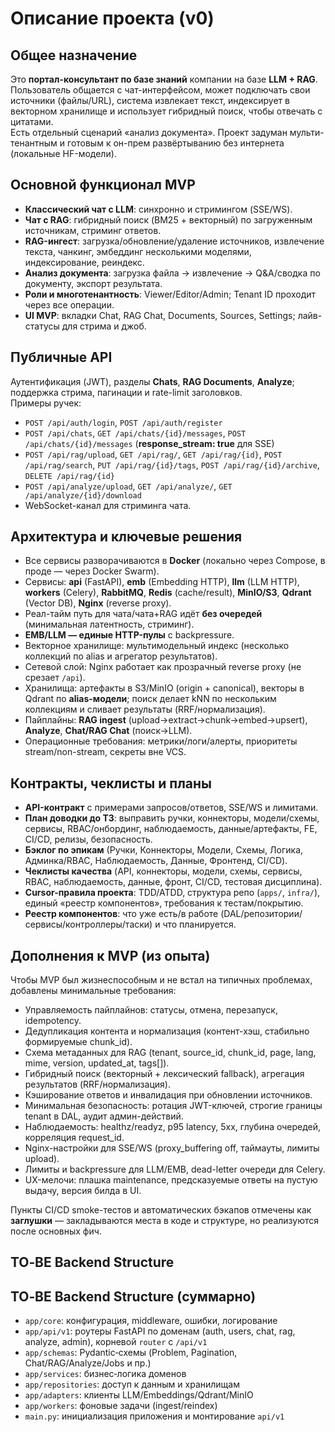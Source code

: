 # Описание проекта (v0)

## Общее назначение
Это **портал-консультант по базе знаний** компании на базе **LLM + RAG**.  
Пользователь общается с чат-интерфейсом, может подключать свои источники (файлы/URL), система извлекает текст, индексирует в векторном хранилище и использует гибридный поиск, чтобы отвечать с цитатами.  
Есть отдельный сценарий «анализ документа». Проект задуман мульти-тенантным и готовым к он-прем развёртыванию без интернета (локальные HF-модели).

## Основной функционал MVP
- **Классический чат с LLM**: синхронно и стримингом (SSE/WS).
- **Чат с RAG**: гибридный поиск (BM25 + векторный) по загруженным источникам, стриминг ответов.
- **RAG-ингест**: загрузка/обновление/удаление источников, извлечение текста, чанкинг, эмбеддинг несколькими моделями, индексирование, реиндекс.
- **Анализ документа**: загрузка файла → извлечение → Q&A/сводка по документу, экспорт результата.
- **Роли и многотенантность**: Viewer/Editor/Admin; Tenant ID проходит через все операции.
- **UI MVP**: вкладки Chat, RAG Chat, Documents, Sources, Settings; лайв-статусы для стрима и джоб.

## Публичные API
Аутентификация (JWT), разделы **Chats**, **RAG Documents**, **Analyze**; поддержка стрима, пагинации и rate-limit заголовков.  
Примеры ручек:
- `POST /api/auth/login`, `POST /api/auth/register`
- `POST /api/chats`, `GET /api/chats/{id}/messages`, `POST /api/chats/{id}/messages` (**response_stream: true** для SSE)
- `POST /api/rag/upload`, `GET /api/rag/`, `GET /api/rag/{id}`, `POST /api/rag/search`, `PUT /api/rag/{id}/tags`, `POST /api/rag/{id}/archive`, `DELETE /api/rag/{id}`
- `POST /api/analyze/upload`, `GET /api/analyze/`, `GET /api/analyze/{id}/download`
- WebSocket-канал для стриминга чата.

## Архитектура и ключевые решения
- Все сервисы разворачиваются в **Docker** (локально через Compose, в проде — через Docker Swarm).
- Сервисы: **api** (FastAPI), **emb** (Embedding HTTP), **llm** (LLM HTTP), **workers** (Celery), **RabbitMQ**, **Redis** (cache/result), **MinIO/S3**, **Qdrant** (Vector DB), **Nginx** (reverse proxy).
- Реал-тайм путь для чата/чата+RAG идёт **без очередей** (минимальная латентность, стриминг).
- **EMB/LLM — единые HTTP-пулы** с backpressure.
- Векторное хранилище: мультимодельный индекс (несколько коллекций по alias и агрегатор результатов).
- Сетевой слой: Nginx работает как прозрачный reverse proxy (не срезает `/api`).
- Хранилища: артефакты в S3/MinIO (origin + canonical), векторы в Qdrant по **alias-модели**; поиск делает kNN по нескольким коллекциям и сливает результаты (RRF/нормализация).
- Пайплайны: **RAG ingest** (upload→extract→chunk→embed→upsert), **Analyze**, **Chat/RAG Chat** (поиск→LLM).
- Операционные требования: метрики/логи/алерты, приоритеты stream/non-stream, секреты вне VCS.

## Контракты, чеклисты и планы
- **API-контракт** с примерами запросов/ответов, SSE/WS и лимитами.
- **План доводки до ТЗ**: выправить ручки, коннекторы, модели/схемы, сервисы, RBAC/онбординг, наблюдаемость, данные/артефакты, FE, CI/CD, релизы, безопасность.
- **Бэклог по эпикам** (Ручки, Коннекторы, Модели, Схемы, Логика, Админка/RBAC, Наблюдаемость, Данные, Фронтенд, CI/CD).
- **Чеклисты качества** (API, коннекторы, модели, схемы, сервисы, RBAC, наблюдаемость, данные, фронт, CI/CD, тестовая дисциплина).
- **Cursor-правила проекта**: TDD/ATDD, структура репо (`apps/`, `infra/`), единый «реестр компонентов», требования к тестам/покрытию.
- **Реестр компонентов**: что уже есть/в работе (DAL/репозитории/сервисы/контроллеры/таски) и что планируется.


## Дополнения к MVP (из опыта)

Чтобы MVP был жизнеспособным и не встал на типичных проблемах, добавлены минимальные требования:

- Управляемость пайплайнов: статусы, отмена, перезапуск, idempotency.
- Дедупликация контента и нормализация (контент-хэш, стабильно формируемые chunk_id).
- Схема метаданных для RAG (tenant, source_id, chunk_id, page, lang, mime, version, updated_at, tags[]).
- Гибридный поиск (векторный + лексический fallback), агрегация результатов (RRF/нормализация).
- Кэширование ответов и инвалидация при обновлении источников.
- Минимальная безопасность: ротация JWT-ключей, строгие границы tenant в DAL, аудит админ-действий.
- Наблюдаемость: healthz/readyz, p95 latency, 5xx, глубина очередей, корреляция request_id.
- Nginx-настройки для SSE/WS (proxy_buffering off, таймауты, лимиты upload).
- Лимиты и backpressure для LLM/EMB, dead-letter очереди для Celery.
- UX-мелочи: плашка maintenance, предсказуемые ответы на пустую выдачу, версия билда в UI.

Пункты CI/CD smoke-тестов и автоматических бэкапов отмечены как **заглушки** — закладываются места в коде и структуре, но реализуются после основных фич.

## TO‑BE Backend Structure

## TO‑BE Backend Structure (суммарно)
- `app/core`: конфигурация, middleware, ошибки, логирование
- `app/api/v1`: роутеры FastAPI по доменам (auth, users, chat, rag, analyze, admin), корневой `router` с `/api/v1`
- `app/schemas`: Pydantic‑схемы (Problem, Pagination, Chat/RAG/Analyze/Jobs и пр.)
- `app/services`: бизнес‑логика доменов
- `app/repositories`: доступ к данным и хранилищам
- `app/adapters`: клиенты LLM/Embeddings/Qdrant/MinIO
- `app/workers`: фоновые задачи (ingest/reindex)
- `main.py`: инициализация приложения и монтирование `api/v1`
